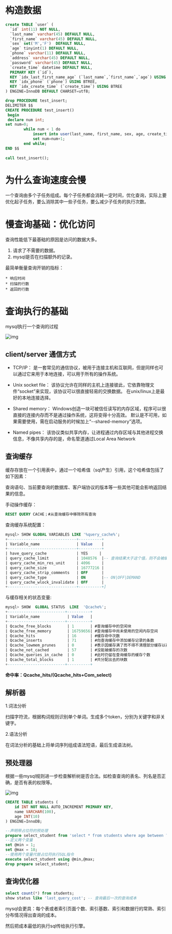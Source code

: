 # 构造数据

```sql
create TABLE `user` (
  `id` int(11) NOT NULL,
  `last_name` varchar(45) DEFAULT NULL,
  `first_name` varchar(45) DEFAULT NULL,
  `sex` set('M','F')  DEFAULT NULL,
  `age` tinyint(1) DEFAULT NULL,
  `phone` varchar(11) DEFAULT NULL,
  `address` varchar(45) DEFAULT NULL,
  `password` varchar(45) DEFAULT NULL,
  `create_time` datetime DEFAULT NULL,
  PRIMARY KEY (`id`),
  KEY `idx_last_first_name_age` (`last_name`,`first_name`,`age`) USING BTREE,
  KEY `idx_phone` (`phone`) USING BTREE,
  KEY `idx_create_time` (`create_time`) USING BTREE
) ENGINE=InnoDB DEFAULT CHARSET=utf8;

```

```sql
drop PROCEDURE test_insert;
DELIMITER $$
CREATE PROCEDURE test_insert()
 begin 
 declare num int;  
set num=0;
        while num < 1 do
            insert into user(last_name, first_name, sex, age, create_time) values("last_name"+num,"first_name"+num,FLOOR(RAND() * 6)+1,FLOOR(RAND() * 100)+1,now());
            set num=num+1;
        end while;
END $$
   
call test_insert();
```

# 为什么查询速度会慢

一个查询由多个子任务组成。每个子任务都会消耗一定时间，优化查询，实际上要优化起子任务，要么消除其中一些子任务，要么减少子任务的执行次数。



# 慢查询基础：优化访问

查询性能低下最基础的原因是访问的数据大多。

1. 请求了不需要的数据。
2. mysql是否在扫描额外的记录。

最简单衡量查询开销的指标：

	* 响应时间
	* 扫描的行数
	* 返回的行数

# 查询执行的基础

mysql执行一个查询的过程



![img](https://img-blog.csdnimg.cn/20191204191659238.png?x-oss-process=image/watermark,type_ZmFuZ3poZW5naGVpdGk,shadow_10,text_aHR0cHM6Ly9ibG9nLmNzZG4ubmV0L2xpZ2h0ZXI2MTM=,size_16,color_FFFFFF,t_70)

## client/server 通信方式

* TCP/IP：
  是一套常见的通信协议，被用于连接主机和互联网，但是同样也可以通过它来用于本地连接，可以用于所有的操作系统。

* Unix socket file：
  该协议允许在同样的主机上连接彼此，它依靠物理文件“socket”来实现，该协议可以很直接轻易的交换数据。
  在unix/linux上是最好的本地连接选择。

* Shared memory：
  Windows创造一块可被信任读写的内存区域，程序可以很直接的连接内存而不是通过操作系统，这将变得十分高效。
  默认是不可用，如果需要使用，需在启动服务的时候加上“--shared-memory”选项。

* Named pipes：
  该协议类似共享内存，让进程通过内存区域与其他进程交换信息，不像共享内存的是，命名管道通过Local Area Network

## 查询缓存

缓存存放在一个引用表中，通过一个哈希值（sql产生）引用，这个哈希值包括了如下因素：

查询语句、当前要查询的数据库、客户端协议的版本等一些其他可能会影响返回结果的信息。

手动操作缓存：

```sql
RESET QUERY CACHE；#从查询缓存中移除所有查询
```

查询缓存系统配置：

```sql
mysql> SHOW GLOBAL VARIABLES LIKE '%query_cache%';
+------------------------------+----------+
| Variable_name                | Value    |
+------------------------------+----------+
| have_query_cache             | YES     |      
| query_cache_limit            | 1048576  |-- 查询结果大于这个值，则不会被缓存。单位Bytes
| query_cache_min_res_unit     | 4096     |
| query_cache_size             | 16777216 |
| query_cache_strip_comments   | OFF      |
| query_cache_type             | ON       |-- ON|OFF|DEMAND
| query_cache_wlock_invalidate | OFF      |
+------------------------------+----------+]
```

与缓存相关的状态变量:

```sql
mysql> SHOW  GLOBAL STATUS  LIKE  'Qcache%';
+-------------------------+----------+
| Variable_name            | Value   |
+-------------------------+----------+
| Qcache_free_blocks       | 1       | #查询缓存中的空闲块
| Qcache_free_memory       | 16759656| #查询缓存中尚未使用的空闲内存空间
| Qcache_hits              | 16      | #缓存命中次数
| Qcache_inserts           | 71      | #向查询缓存中添加缓存记录的条数
| Qcache_lowmem_prunes     | 0       | #表示因缓存满了而不得不清理部分缓存以存储新的缓存，这样操作的次数。若此数值过大，则表示缓存空间太小了。
| Qcache_not_cached        | 57      | #没能被缓存的次数
| Qcache_queries_in_cache  | 0       | #此时仍留在查询缓存的缓存个数
| Qcache_total_blocks      | 1       | #共分配出去的块数
+-------------------------+----------+
```

**命中率：Qcache_hits/(Qcache_hits+Com_select)**



## 解析器

1.词法分析

扫描字符流，根据构词规则识别单个单词。生成多个token，分别为关键字和非关键字。

2.语法分析

在词法分析的基础上将单词序列组成语法短语，最后生成语法树。



## 预处理器



根据一些mysql规则进一步检查解析树是否合法。如检查查询的表名、列名是否正确，是否有表的权限等。

![img](https://img2018.cnblogs.com/blog/1385831/201902/1385831-20190219101803343-1749289173.png)

```sql
CREATE TABLE students (
    id INT NOT NULL AUTO_INCREMENT PRIMARY KEY,
    name VARCHAR(100),
    age INT(10) 
) ENGINE=InnoDB;
```



```sql
--声明带占位符的预处理
prepare select_student from 'select * from students where age between ? and ?';
--定义两个变量
set @min = 1;
set @max = 18;
--使用两个变量代替占位符执行SQL指令
execute select_student using @min,@max;
drop prepare select_student;
```

## 查询优化器

```sql
select count(*) from students;
show status like 'last_query_cost'; -- 查询最后一次的查询成本
```

mysql会更具：每个表或者索引页面个数、索引基数、索引和数据行的常熟、索引分布情况得出查询的成本。

然后把成本最低的执行sql传给执行引擎。













